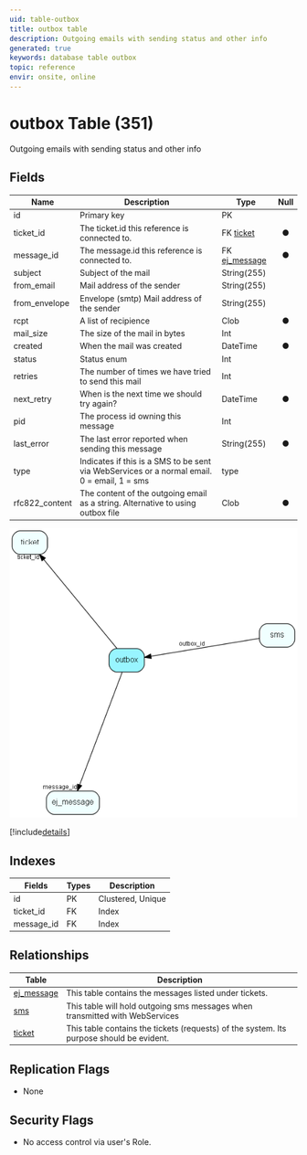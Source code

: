 ```yaml
---
uid: table-outbox
title: outbox table
description: Outgoing emails with sending status and other info
generated: true
keywords: database table outbox
topic: reference
envir: onsite, online
---
```


# outbox Table (351)

Outgoing emails with sending status and other info

## Fields

| Name | Description | Type | Null |
|------|-------------|------|:----:|
|id|Primary key|PK| |
|ticket\_id|The ticket.id this reference is connected to.|FK [ticket](ticket.md)|&#x25CF;|
|message\_id|The message.id this reference is connected to.|FK [ej_message](ej-message.md)|&#x25CF;|
|subject|Subject of the mail|String(255)| |
|from\_email|Mail address of the sender|String(255)| |
|from\_envelope|Envelope (smtp) Mail address of the sender|String(255)| |
|rcpt|A list of recipience|Clob|&#x25CF;|
|mail\_size|The size of the mail in bytes|Int| |
|created|When the mail was created|DateTime|&#x25CF;|
|status|Status enum|Int| |
|retries|The number of times we have tried to send this mail|Int| |
|next\_retry|When is the next time we should try again?|DateTime|&#x25CF;|
|pid|The process id owning this message|Int| |
|last\_error|The last error reported when sending this message|String(255)|&#x25CF;|
|type|Indicates if this is a SMS to be sent via WebServices or a normal email. 0 = email, 1 = sms|type| |
|rfc822\_content|The content of the outgoing email as a string. Alternative to using outbox file|Clob|&#x25CF;|


![outbox table relationship diagram](./media/outbox.png)

[!include[details](./includes/outbox.md)]

## Indexes

| Fields | Types | Description |
|--------|-------|-------------|
|id |PK |Clustered, Unique |
|ticket\_id |FK |Index |
|message\_id |FK |Index |

## Relationships

| Table|  Description |
|------|-------------|
|[ej\_message](ej-message.md)  |This table contains the messages listed under tickets. |
|[sms](sms.md)  |This table will hold outgoing sms messages when transmitted with WebServices |
|[ticket](ticket.md)  |This table contains the tickets (requests) of the system. Its purpose should be evident. |


## Replication Flags

* None

## Security Flags

* No access control via user's Role.

